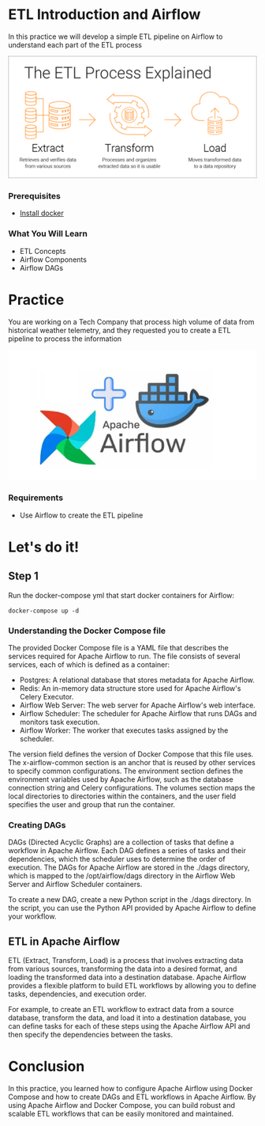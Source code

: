 # ETL Introduction and Airflow

In this practice we will develop a simple ETL pipeline on Airflow to understand each part of the ETL process

![Docker-Python](documentation_images/etl.png)

### Prerequisites
* [Install docker](https://docs.docker.com/engine/install/)
### What You Will Learn
- ETL Concepts
- Airflow Components
- Airflow DAGs

# Practice

You are working on a Tech Company that process high volume of data from historical weather telemetry, and they requested you to create a ETL pipeline to process the information

![img](documentation_images/airflow-docker.jpeg)


### Requirements
* Use Airflow to create the ETL pipeline

# Let's do it!


## Step 1

Run the docker-compose yml that start docker containers for Airflow:
```
docker-compose up -d
```

### Understanding the Docker Compose file
The provided Docker Compose file is a YAML file that describes the services required for Apache Airflow to run. The file consists of several services, each of which is defined as a container:

* Postgres: A relational database that stores metadata for Apache Airflow.
* Redis: An in-memory data structure store used for Apache Airflow's Celery Executor.
* Airflow Web Server: The web server for Apache Airflow's web interface.
* Airflow Scheduler: The scheduler for Apache Airflow that runs DAGs and monitors task execution.
* Airflow Worker: The worker that executes tasks assigned by the scheduler.

The version field defines the version of Docker Compose that this file uses. The x-airflow-common section is an anchor that is reused by other services to specify common configurations. The environment section defines the environment variables used by Apache Airflow, such as the database connection string and Celery configurations. The volumes section maps the local directories to directories within the containers, and the user field specifies the user and group that run the container.

### Creating DAGs
DAGs (Directed Acyclic Graphs) are a collection of tasks that define a workflow in Apache Airflow. Each DAG defines a series of tasks and their dependencies, which the scheduler uses to determine the order of execution. The DAGs for Apache Airflow are stored in the ./dags directory, which is mapped to the /opt/airflow/dags directory in the Airflow Web Server and Airflow Scheduler containers.

To create a new DAG, create a new Python script in the ./dags directory. In the script, you can use the Python API provided by Apache Airflow to define your workflow.

## ETL in Apache Airflow
ETL (Extract, Transform, Load) is a process that involves extracting data from various sources, transforming the data into a desired format, and loading the transformed data into a destination database. Apache Airflow provides a flexible platform to build ETL workflows by allowing you to define tasks, dependencies, and execution order.

For example, to create an ETL workflow to extract data from a source database, transform the data, and load it into a destination database, you can define tasks for each of these steps using the Apache Airflow API and then specify the dependencies between the tasks.

# Conclusion

In this practice, you learned how to configure Apache Airflow using Docker Compose and how to create DAGs and ETL workflows in Apache Airflow. By using Apache Airflow and Docker Compose, you can build robust and scalable ETL workflows that can be easily monitored and maintained.